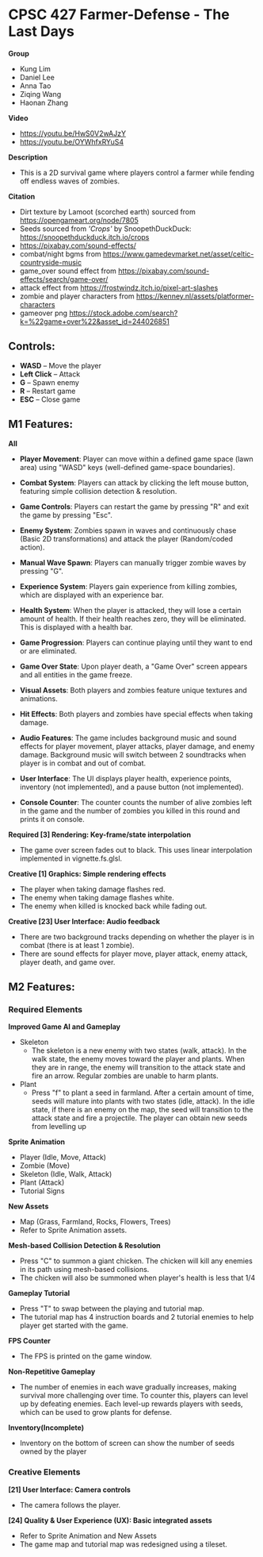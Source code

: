 # CPSC 427 Farmer-Defense - The Last Days

**Group**

- Kung Lim
- Daniel Lee
- Anna Tao
- Ziqing Wang
- Haonan Zhang

**Video**

- https://youtu.be/HwS0V2wAJzY
- https://youtu.be/OYWhfxRYuS4

**Description**

- This is a 2D survival game where players control a farmer while fending off endless waves of zombies.

**Citation**

- Dirt texture by Lamoot (scorched earth) sourced from https://opengameart.org/node/7805
- Seeds sourced from _'Crops'_ by SnoopethDuckDuck: https://snoopethduckduck.itch.io/crops
- https://pixabay.com/sound-effects/
- combat/night bgms from https://www.gamedevmarket.net/asset/celtic-countryside-music
- game_over sound effect from https://pixabay.com/sound-effects/search/game-over/
- attack effect from https://frostwindz.itch.io/pixel-art-slashes
- zombie and player characters from https://kenney.nl/assets/platformer-characters
- gameover png https://stock.adobe.com/search?k=%22game+over%22&asset_id=244026851

[comment]: <> (* **Scoring System**: Players earn points for killing zombies, which are displayed on the scoreboard.)

## Controls:

- **WASD** – Move the player  
- **Left Click** – Attack  
- **G** – Spawn enemy  
- **R** – Restart game  
- **ESC** – Close game 

## M1 Features:

**All**

- **Player Movement**: Player can move within a defined game space (lawn area) using "WASD" keys (well-defined game-space boundaries).

- **Combat System**: Players can attack by clicking the left mouse button, featuring simple collision detection & resolution.

- **Game Controls**: Players can restart the game by pressing "R" and exit the game by pressing "Esc".

- **Enemy System**: Zombies spawn in waves and continuously chase (Basic 2D transformations) and attack the player (Random/coded action).

- **Manual Wave Spawn**: Players can manually trigger zombie waves by pressing "G".

- **Experience System**: Players gain experience from killing zombies, which are displayed with an experience bar.

- **Health System**: When the player is attacked, they will lose a certain amount of health. If their health reaches zero, they will be eliminated. This is displayed with a health bar.

- **Game Progression**: Players can continue playing until they want to end or are eliminated.

- **Game Over State**: Upon player death, a "Game Over" screen appears and all entities in the game freeze.

- **Visual Assets**: Both players and zombies feature unique textures and animations.

- **Hit Effects**: Both players and zombies have special effects when taking damage.

- **Audio Features**: The game includes background music and sound effects for player movement, player attacks, player damage, and enemy damage. Background music will switch between 2 soundtracks when player is in combat and out of combat.

- **User Interface**: The UI displays player health, experience points, inventory (not implemented), and a pause button (not implemented).

- **Console Counter**: The counter counts the number of alive zombies left in the game and the number of zombies you killed in this round and prints it on console.

**Required [3] Rendering: Key-frame/state interpolation**

- The game over screen fades out to black. This uses linear interpolation implemented in vignette.fs.glsl.

**Creative [1] Graphics: Simple rendering effects**

- The player when taking damage flashes red.
- The enemy when taking damage flashes white.
- The enemy when killed is knocked back while fading out.

**Creative [23] User Interface: Audio feedback**
- There are two background tracks depending on whether the player is in combat (there is at least 1 zombie).
- There are sound effects for player move, player attack, enemy attack, player death, and game over.




## M2 Features:

### Required Elements

**Improved Game AI and Gameplay**
* Skeleton
   * The skeleton is a new enemy with two states (walk, attack). In the walk state, the enemy moves toward the player and plants. When they are in range, the enemy will transition to the attack state and fire an arrow. Regular zombies are unable to harm plants.
* Plant
   * Press "f" to plant a seed in farmland. After a certain amount of time, seeds will mature into plants with two states (idle, attack). In the idle state, if there is an enemy on the map, the seed will transition to the attack state and fire a projectile. The player can obtain new seeds from levelling up

**Sprite Animation**
* Player (Idle, Move, Attack)
* Zombie (Move)
* Skeleton (Idle, Walk, Attack)
* Plant (Attack)
* Tutorial Signs

**New Assets**
* Map (Grass, Farmland, Rocks, Flowers, Trees)
* Refer to Sprite Animation assets.

**Mesh-based Collision Detection & Resolution**
* Press "C" to summon a giant chicken. The chicken will kill any enemies in its path using mesh-based collisions.
* The chicken will also be summoned when player's health is less that 1/4

**Gameplay Tutorial**
* Press "T" to swap between the playing and tutorial map. 
* The tutorial map has 4 instruction boards and 2 tutorial enemies to help player get started with the game.

**FPS Counter**
* The FPS is printed on the game window.

**Non-Repetitive Gameplay**
* The number of enemies in each wave gradually increases, making survival more challenging over time. To counter this, players can level up by defeating enemies. Each level-up rewards players with seeds, which can be used to grow plants for defense.

**Inventory(Incomplete)**
* Inventory on the bottom of screen can show the number of seeds owned by the player

### Creative Elements

**[21] User Interface: Camera controls**
* The camera follows the player.

**[24] Quality & User Experience (UX): Basic integrated assets**
* Refer to Sprite Animation and New Assets
* The game map and tutorial map was redesigned using a tileset.
